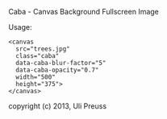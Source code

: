 Caba - Canvas Background Fullscreen Image

Usage:
 
    <canvas 
      src="trees.jpg" 
      class="caba" 
      data-caba-blur-factor="5" 
      data-caba-opacity="0.7" 
      width="500" 
      height="375">
    </canvas>

copyright (c) 2013, Uli Preuss

